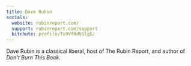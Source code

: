 ```yaml
---
title: Dave Rubin
socials:
  website: rubinreport.com/
  support: rubinreport.com/support
  bitchute: profile/Tv9Vf9dVGlgE/
---
```


Dave Rubin is a classical liberal, host of The Rubin Report, and author of
_Don't Burn This Book_.
